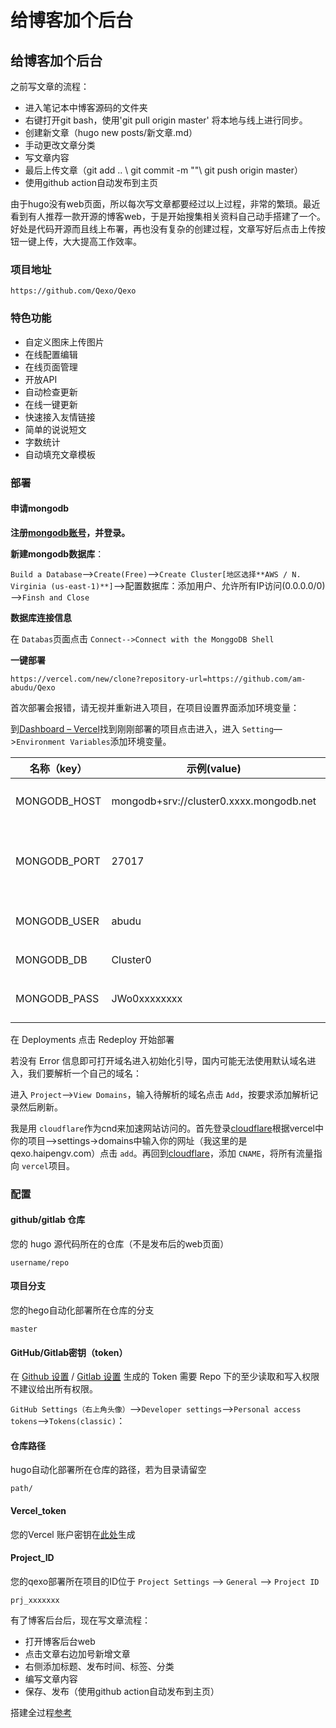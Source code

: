 # 给博客加个后台

## 给博客加个后台

之前写文章的流程：

* 进入笔记本中博客源码的文件夹
* 右键打开git bash，使用'git pull origin master' 将本地与线上进行同步。
* 创建新文章（hugo new posts/新文章.md）
* 手动更改文章分类
* 写文章内容
* 最后上传文章（git add .. \ git commit -m ""\ git push origin master）
* 使用github action自动发布到主页

由于hugo没有web页面，所以每次写文章都要经过以上过程，非常的繁琐。最近看到有人推荐一款开源的博客web，于是开始搜集相关资料自己动手搭建了一个。好处是代码开源而且线上布署，再也没有复杂的创建过程，文章写好后点击上传按钮一键上传，大大提高工作效率。

### 项目地址

```
https://github.com/Qexo/Qexo
```

### 特色功能

* 自定义图床上传图片
* 在线配置编辑
* 在线页面管理
* 开放API
* 自动检查更新
* 在线一键更新
* 快速接入友情链接
* 简单的说说短文
* 字数统计
* 自动填充文章模板

### 部署

#### 申请mongodb

**注册[mongodb账号](https://www.mongodb.com/cloud/atlas/register)，并登录。**

**新建mongodb数据库**：

`Build a Database`—>`Create(Free)`—>`Create Cluster[地区选择**AWS / N. Virginia (us-east-1)**]`—>配置数据库：添加用户、允许所有IP访问(0.0.0.0/0)—>`Finsh and Close`

**数据库连接信息**

在 `Databas`页面点击 `Connect-->Connect with the MonggoDB Shell`

**一键部署**

```
https://vercel.com/new/clone?repository-url=https://github.com/am-abudu/Qexo
```

首次部署会报错，请无视并重新进入项目，在项目设置界面添加环境变量：

到[Dashboard – Vercel](https://vercel.com/dashboard)找到刚刚部署的项目点击进入，进入 `Setting`—>`Environment Variables`添加环境变量。

| 名称（key）   | 示例(value)                             | 意义                                    |
| ------------- | --------------------------------------- | --------------------------------------- |
| MONGODB\_HOST | mongodb+srv://cluster0.xxxx.mongodb.net | MongoDB 数据库连接地址                  |
| MONGODB\_PORT | 27017                                   | MongoDB 数据库通信端口 默认应填写 27017 |
| MONGODB\_USER | abudu                                   | MongoDB 数据库用户名                    |
| MONGODB\_DB   | Cluster0                                | MongoDB 数据库名                        |
| MONGODB\_PASS | JWo0xxxxxxxx                            | MongoDB 数据库密码                      |

在 Deployments 点击 Redeploy 开始部署

若没有 Error 信息即可打开域名进入初始化引导，国内可能无法使用默认域名进入，我们要解析一个自己的域名：

进入 `Project`—>`View Domains`，输入待解析的域名点击 `Add`，按要求添加解析记录然后刷新。

我是用 `cloudflare`作为cnd来加速网站访问的。首先登录[cloudflare](https://dash.cloudflare.com/)根据vercel中你的项目-->settings->domains中输入你的网址（我这里的是qexo.haipengv.com）点击 `add`。再回到[cloudflare](https://dash.cloudflare.com/)，添加 `CNAME`，将所有流量指向 `vercel`项目。

### 配置

#### github/gitlab 仓库

您的 hugo 源代码所在的仓库（不是发布后的web页面）

```
username/repo
```

#### 项目分支

您的hego自动化部署所在仓库的分支

```
master
```

#### GitHub/Gitlab密钥（token）

在 [Github 设置](https://github.com/settings/tokens) / [Gitlab 设置](https://gitlab.com/-/profile/personal_access_tokens) 生成的 Token 需要 Repo 下的至少读取和写入权限不建议给出所有权限。

`GitHub Settings（右上角头像）`—>`Developer settings`—>`Personal access tokens`—>`Tokens(classic)`：

#### 仓库路径

hugo自动化部署所在仓库的路径，若为目录请留空

```
path/
```

#### Vercel_token

您的Vercel 账户密钥在[此处](https://vercel.com/account/tokens)生成

#### Project_ID

您的qexo部署所在项目的ID位于 `Project Settings` —> `General` —> `Project ID`

```
prj_xxxxxxx
```

有了博客后台后，现在写文章流程：

* 打开博客后台web
* 点击文章右边加号新增文章
* 右侧添加标题、发布时间、标签、分类
* 编写文章内容
* 保存、发布（使用github action自动发布到主页）

搭建全过程[参考](https://daiyu.fun/posts/da27.html)


